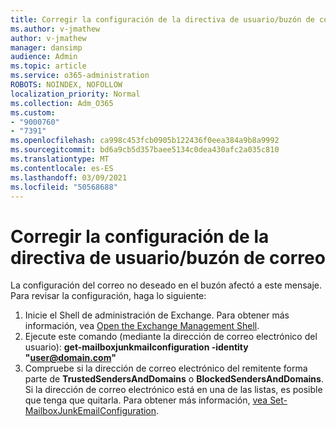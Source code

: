 ```yaml
---
title: Corregir la configuración de la directiva de usuario/buzón de correo
ms.author: v-jmathew
author: v-jmathew
manager: dansimp
audience: Admin
ms.topic: article
ms.service: o365-administration
ROBOTS: NOINDEX, NOFOLLOW
localization_priority: Normal
ms.collection: Adm_O365
ms.custom:
- "9000760"
- "7391"
ms.openlocfilehash: ca998c453fcb0905b122436f0eea384a9b8a9992
ms.sourcegitcommit: bd6a9cb5d357baee5134c0dea430afc2a035c810
ms.translationtype: MT
ms.contentlocale: es-ES
ms.lasthandoff: 03/09/2021
ms.locfileid: "50568688"
---
```

# <a name="fix-user-policymailbox-settings"></a>Corregir la configuración de la directiva de usuario/buzón de correo

La configuración del correo no deseado en el buzón afectó a este mensaje. Para revisar la configuración, haga lo siguiente:

1. Inicie el Shell de administración de Exchange. Para obtener más información, vea [Open the Exchange Management Shell](https://go.microsoft.com/fwlink/?linkid=2101432).
2. Ejecute este comando (mediante la dirección de correo electrónico del usuario):  **get-mailboxjunkmailconfiguration -identity "user@domain.com"**
3. Compruebe si la dirección de correo electrónico del remitente forma parte de **TrustedSendersAndDomains** o **BlockedSendersAndDomains**. Si la dirección de correo electrónico está en una de las listas, es posible que tenga que quitarla. Para obtener más información, [vea Set-MailboxJunkEmailConfiguration](https://go.microsoft.com/fwlink/?linkid=2101047).
